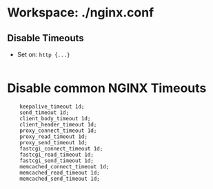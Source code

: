 # Workspace: ./nginx.conf

## Disable Timeouts
- Set on: `http {...}`
  ```
# Disable common NGINX Timeouts
        keepalive_timeout 1d;
        send_timeout 1d;
        client_body_timeout 1d;
        client_header_timeout 1d;
        proxy_connect_timeout 1d;
        proxy_read_timeout 1d;
        proxy_send_timeout 1d;
        fastcgi_connect_timeout 1d;
        fastcgi_read_timeout 1d;
        fastcgi_send_timeout 1d;
        memcached_connect_timeout 1d;
        memcached_read_timeout 1d;
        memcached_send_timeout 1d;
  ```